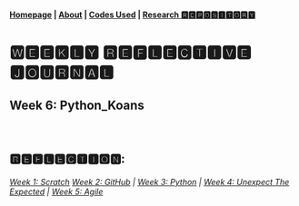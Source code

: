 #### [Homepage](https://jolly20220861.github.io/)   |  [About](https://jolly20220861.github.io/about) | [Codes Used](https://jolly20220861.github.io/Codes) | [Research 🆁🅴🅿🅾🆂🅸🆃🅾🆁🆈](https://jolly20220861.github.io/journals)

# 🆆🅴🅴🅺🅻🆈 🆁🅴🅵🅻🅴🅲🆃🅸🆅🅴 🅹🅾🆄🆁🅽🅰🅻

## Week 6: **Python_Koans**
### 
<br>

## 🆁🅴🅵🅻🅴🅲🆃🅸🅾🅽:




###### [Week 1: Scratch](jolly20220861.github.io/Week2) [Week 2: GitHub](jolly20220861.github.io/Week2)   | [Week 3: Python](https://jolly20220861.github.io/Week3)   | [Week 4: Unexpect The Expected](https://jolly20220861.github.io/Week4)   |  [Week 5: Agile](https://jolly20220861.github.io/Week5)
